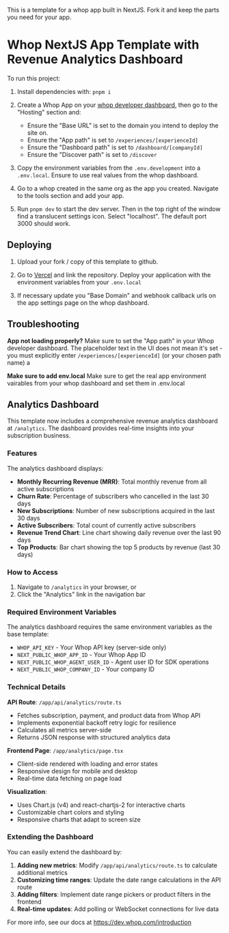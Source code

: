This is a template for a whop app built in NextJS. Fork it and keep the parts you need for your app.

# Whop NextJS App Template with Revenue Analytics Dashboard

To run this project: 

1. Install dependencies with: `pnpm i`

2. Create a Whop App on your [whop developer dashboard](https://whop.com/dashboard/developer/), then go to the "Hosting" section and:
	- Ensure the "Base URL" is set to the domain you intend to deploy the site on.
	- Ensure the "App path" is set to `/experiences/[experienceId]`
	- Ensure the "Dashboard path" is set to `/dashboard/[companyId]` 
	- Ensure the "Discover path" is set to `/discover` 

3. Copy the environment variables from the `.env.development` into a `.env.local`. Ensure to use real values from the whop dashboard.

4. Go to a whop created in the same org as the app you created. Navigate to the tools section and add your app.

5. Run `pnpm dev` to start the dev server. Then in the top right of the window find a translucent settings icon. Select "localhost". The default port 3000 should work.

## Deploying

1. Upload your fork / copy of this template to github. 

2. Go to [Vercel](https://vercel.com/new) and link the repository. Deploy your application with the environment variables from your `.env.local`

3. If necessary update you "Base Domain" and webhook callback urls on the app settings page on the whop dashboard.

## Troubleshooting

**App not loading properly?** Make sure to set the "App path" in your Whop developer dashboard. The placeholder text in the UI does not mean it's set - you must explicitly enter `/experiences/[experienceId]` (or your chosen path name)
a

**Make sure to add env.local** Make sure to get the real app environment vairables from your whop dashboard and set them in .env.local

## Analytics Dashboard

This template now includes a comprehensive revenue analytics dashboard at `/analytics`. The dashboard provides real-time insights into your subscription business.

### Features

The analytics dashboard displays:

- **Monthly Recurring Revenue (MRR)**: Total monthly revenue from all active subscriptions
- **Churn Rate**: Percentage of subscribers who cancelled in the last 30 days
- **New Subscriptions**: Number of new subscriptions acquired in the last 30 days
- **Active Subscribers**: Total count of currently active subscribers
- **Revenue Trend Chart**: Line chart showing daily revenue over the last 90 days
- **Top Products**: Bar chart showing the top 5 products by revenue (last 30 days)

### How to Access

1. Navigate to `/analytics` in your browser, or
2. Click the "Analytics" link in the navigation bar

### Required Environment Variables

The analytics dashboard requires the same environment variables as the base template:

- `WHOP_API_KEY` - Your Whop API key (server-side only)
- `NEXT_PUBLIC_WHOP_APP_ID` - Your Whop App ID
- `NEXT_PUBLIC_WHOP_AGENT_USER_ID` - Agent user ID for SDK operations
- `NEXT_PUBLIC_WHOP_COMPANY_ID` - Your company ID

### Technical Details

**API Route**: `/app/api/analytics/route.ts`
- Fetches subscription, payment, and product data from Whop API
- Implements exponential backoff retry logic for resilience
- Calculates all metrics server-side
- Returns JSON response with structured analytics data

**Frontend Page**: `/app/analytics/page.tsx`
- Client-side rendered with loading and error states
- Responsive design for mobile and desktop
- Real-time data fetching on page load

**Visualization**:
- Uses Chart.js (v4) and react-chartjs-2 for interactive charts
- Customizable chart colors and styling
- Responsive charts that adapt to screen size

### Extending the Dashboard

You can easily extend the dashboard by:

1. **Adding new metrics**: Modify `/app/api/analytics/route.ts` to calculate additional metrics
2. **Customizing time ranges**: Update the date range calculations in the API route
3. **Adding filters**: Implement date range pickers or product filters in the frontend
4. **Real-time updates**: Add polling or WebSocket connections for live data

For more info, see our docs at https://dev.whop.com/introduction
